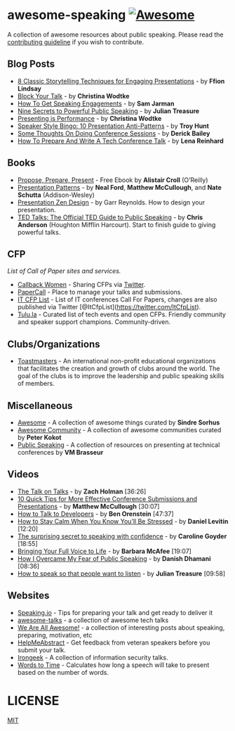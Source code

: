 # awesome-speaking [![Awesome](https://cdn.rawgit.com/sindresorhus/awesome/d7305f38d29fed78fa85652e3a63e154dd8e8829/media/badge.svg)](https://github.com/sindresorhus/awesome)

A collection of awesome resources about public speaking. Please read the [contributing guideline](contributing.md) if you wish to contribute.

## Blog Posts

- [8 Classic Storytelling Techniques for Engaging Presentations](https://www.sparkol.com/en/Blog/8-Classic-storytelling-techniques-for-engaging-presentations) - by **Ffion Lindsay**
- [Block Your Talk](http://eleganthack.com/block-your-talk/) - by **Christina Wodtke**
- [How To Get Speaking Engagements](https://www.samjarman.co.nz/blog/speaking-gigs) - by **Sam Jarman**
- [Nine Secrets to Powerful Public Speaking](http://www.gq-magazine.co.uk/article/public-speaking-tips) - by **Julian Treasure**
- [Presenting is Performance](http://eleganthack.com/presenting-is-performance/) - by **Christina Wodtke**
- [Speaker Style Bingo: 10 Presentation Anti-Patterns](http://www.troyhunt.com/2015/06/speaker-style-bingo-10-presentation.html) - by **Troy Hunt**
- [Some Thoughts On Doing Conference Sessions](http://derickbailey.com/2015/11/11/some-thoughts-on-doing-conference-sessions/) - by **Derick Bailey**
- [How To Prepare And Write A Tech Conference Talk](http://wunder.schoenaberselten.com/2016/02/16/how-to-prepare-and-write-a-tech-conference-talk/) - by **Lena Reinhard**

## Books

- [Propose, Prepare, Present](http://shop.oreilly.com/product/0636920027096.do) - Free Ebook by **Alistair Croll** (O’Reilly)
- [Presentation Patterns](http://presentationpatterns.com/) - by **Neal Ford**, **Matthew McCullough**, and **Nate Schutta** (Addison-Wesley)
- [Presentation Zen Design](http://www.amazon.com/gp/product/0321668790) - by Garr Reynolds. How to design your presentation.
- [TED Talks: The Official TED Guide to Public Speaking](http://www.amazon.com/d/0544634497/) - by **Chris Anderson** (Houghton Mifflin Harcourt). Start to finish guide to giving powerful talks.

## CFP

_List of Call of Paper sites and services._

- [Callback Women](http://www.callbackwomen.com/) - Sharing CFPs via [Twitter](https://twitter.com/callbackwomen).
- [PaperCall](https://papercall.io/) - Place to manage your talks and submissions.
- [IT CFP List](https://github.com/softwaremill/it-cfp-list) - List of IT conferences Call For Papers, changes are also published via Twitter <span class="citation" data-cites="ItCfpList">\[@ItCfpList\]</span>(https://twitter.com/ItCfpList).
- [Tulu.la](https://tulu.la) - Curated list of tech events and open CFPs. Friendly community and speaker support champions. Community-driven.

## Clubs/Organizations

- [Toastmasters](https://www.toastmasters.org/Find-a-Club) - An international non-profit educational organizations that facilitates the creation and growth of clubs around the world. The goal of the clubs is to improve the leadership and public speaking skills of members.

## Miscellaneous

- [Awesome](https://github.com/sindresorhus/awesome) - A collection of awesome things curated by **Sindre Sorhus**
- [Awesome Community](https://github.com/peterkokot/awesome-community) - A collection of awesome communities curated by **Peter Kokot**
- [Public Speaking](https://github.com/vmbrasseur/Public_Speaking) - A collection of resources on presenting at technical conferences by **VM Brasseur**

## Videos

- [The Talk on Talks](https://zachholman.com/talk/the-talk-on-talks/) - by **Zach Holman** \[36:26\]
- [10 Quick Tips for More Effective Conference Submissions and Presentations](https://www.youtube.com/watch?v=fJz4JJIchaY) - by **Matthew McCullough** \[30:07\]
- [How to Talk to Developers](https://www.youtube.com/watch?v=l9JXH7JPjR4) - by **Ben Orenstein** \[47:37\]
- [How to Stay Calm When You Know You’ll Be Stressed](https://www.ted.com/talks/daniel_levitin_how_to_stay_calm_when_you_know_you_ll_be_stressed) - by **Daniel Levitin** \[12:20\]
- [The surprising secret to speaking with confidence](https://www.youtube.com/watch?v=a2MR5XbJtXU) - by **Caroline Goyder** \[18:55\]
- [Bringing Your Full Voice to Life](https://www.youtube.com/watch?v=Ze763kgrWGg) - by **Barbara McAfee** \[19:07\]
- [How I Overcame My Fear of Public Speaking](https://www.youtube.com/watch?v=80UVjkcxGmA) - by **Danish Dhamani** \[08:36\]
- [How to speak so that people want to listen](https://www.youtube.com/watch?v=eIho2S0ZahI) - by **Julian Treasure** \[09:58\]

## Websites

- [Speaking.io](http://speaking.io) - Tips for preparing your talk and get ready to deliver it
- [awesome-talks](https://github.com/JanVanRyswyck/awesome-talks) - a collection of awesome tech talks
- [We Are All Awesome!](http://weareallaweso.me/) - a collection of interesting posts about speaking, preparing, motivation, etc
- [HelpMeAbstract](http://helpmeabstract.com/) - Get feedback from veteran speakers before you submit your talk.
- [Irongeek](https://www.irongeek.com/) - A collection of information security talks.
- [Words to Time](https://wordstotime.com/) - Calculates how long a speech will take to present based on the number of words.

# LICENSE

[MIT](LICENSE.md)
